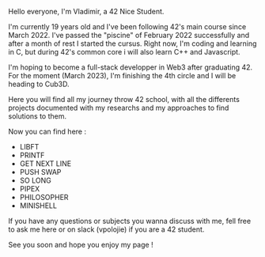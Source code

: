 Hello everyone, I'm Vladimir, a 42 Nice Student.

I'm currently 19 years old and I've been following 42's main course since March 2022. I've passed the "piscine" of February 2022 successfully and after
a month of rest I started the cursus. 
Right now, I'm coding and learning in C, but during 42's common core i will also learn C++ and Javascript. 

I'm hoping to become a full-stack developper in Web3 after graduating 42. For the moment (March 2023), I'm finishing the 4th circle and I will be heading to Cub3D.

Here you will find all my journey throw 42 school, with all the differents projects documented with my researchs and my approaches to find solutions to them.

Now you can find here : 
  - LIBFT
  - PRINTF
  - GET NEXT LINE
  - PUSH SWAP
  - SO LONG
  - PIPEX
  - PHILOSOPHER
  - MINISHELL

If you have any questions or subjects you wanna discuss with me, fell free to ask me here or on slack (vpolojie) if you are a 42 student.

See you soon and hope you enjoy my page !
<!---
Vlad-PLK/Vlad-PLK is a ✨ special ✨ repository because its `README.md` (this file) appears on your GitHub profile.
You can click the Preview link to take a look at your changes.
--->
